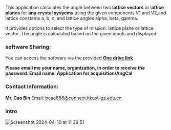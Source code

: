 This application calculates the angle between two **lattice vectors** or l**attice planes** for **any crystal sysyems** using the given components V1 and V2,and lattice constants a, b, c, and lattice angles alpha, beta, gamma. 

It provides options to select the type of mission: lattice plane or lattice vector.
The angle is calculated based on the given inputs and displayed.

### software Sharing:
You can access the software via the provided [**One drive link**](https://hkustgz-my.sharepoint.com/:f:/g/personal/bcao686_connect_hkust-gz_edu_cn/Esv5WpSu3a9DimZG3oU8rmIB3F0clwQw66Q4Bhr7BJoOsQ?e=7BDeCg) 

**Please email me your name, organization, in order to receive the password. Email name: Application for acquisition/AngCal** 

### Contact Information:
**Mr. Cao Bin**
Email: bcao686@connect.hkust-gz.edu.cn

### intro


![Screenshot 2024-04-10 at 11 39 51](https://github.com/Bin-Cao/WPEM/assets/86995074/faddcfd7-ba1a-487f-ab53-b13b7e062176)
